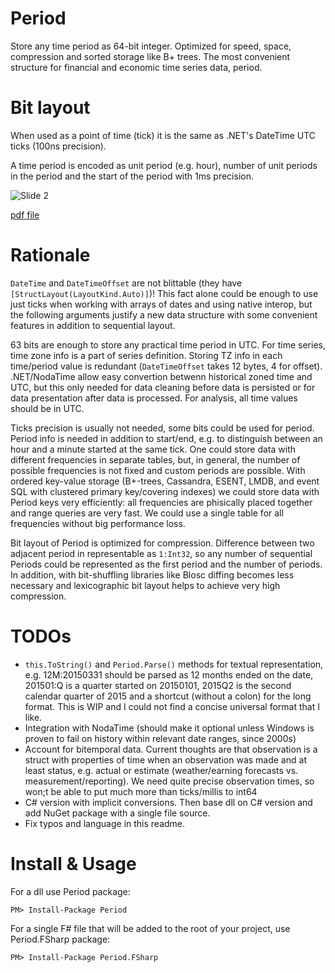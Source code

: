 ﻿Period
==========

Store any time period as 64-bit integer. Optimized for speed, space, compression and sorted storage like B+ trees.
The most convenient structure for financial and economic time series data, period.


Bit layout
==========

When used as a point of time (tick) it is the same as .NET's DateTime UTC ticks (100ns precision).

A time period is encoded as unit period (e.g. hour), number of unit periods in the period and the start of 
the period with 1ms precision.

![Slide 2](https://raw.githubusercontent.com/buybackoff/Period/master/BitLayout.png)

[pdf file](https://raw.githubusercontent.com/buybackoff/Period/master/BitLayout.pdf)


Rationale
=========

`DateTime` and `DateTimeOffset` are not blittable (they have `[StructLayout(LayoutKind.Auto)]`)! 
This fact alone could be enough to use just ticks when working with arrays of dates and using native interop, 
but the following arguments justify a new data structure with some convenient features in addition to sequential layout.

63 bits are enough to store any practical time period in UTC. For time series,
 time zone info is a part of series definition. Storing TZ info in each
time/period value is redundant (`DateTimeOffset` takes 12 bytes, 4 for offset). 
.NET/NodaTime allow easy convertion betwenn historical zoned time and UTC,
but this only needed for data cleaning before data is persisted or for data 
presentation after data is processed. For analysis, all time values should be in UTC.

Ticks precision is usually not needed, some bits could be used for period. 
Period info is needed in addition to start/end, e.g. to distinguish between 
an hour and a minute started at the same tick. One could store data with different 
frequencies in separate tables, but, in general, the number of possible
frequencies is not fixed and custom periods are possible. With ordered key-value storage 
(B+-trees, Cassandra, ESENT, LMDB, and event SQL with clustered primary key/covering indexes) 
we could store data with Period keys very efficiently: all frequencies are phisically placed
 together and range  queries are very fast. We could use a single table for all 
 frequencies without big performance loss.

Bit layout of Period is optimized for compression. Difference between two
 adjacent period in representable as `1:Int32`, so any number of sequential Periods
could be represented as the first period and the number of periods. In addition, with 
bit-shuffling libraries like Blosc diffing becomes less necessary
and lexicographic bit layout helps to achieve very high compression.

TODOs
==========

* `this.ToString()` and `Period.Parse()` methods for textual representation, e.g. 12M:20150331 should be parsed as 12 months ended on the date,
201501:Q is a quarter started on 20150101, 2015Q2 is the second calendar quarter of 2015 and a shortcut (without a colon) for the long format. This is 
WIP and I could not find a concise universal format that I like.
* Integration with NodaTime (should make it optional unless Windows is proven to fail on history within relevant date ranges, since 2000s)
* Account for bitemporal data. Current thoughts are that observation is a struct with properties of time when an observation was made and at least 
status, e.g. actual or estimate (weather/earning forecasts vs. measurement/reporting). We need quite precise observation times, so won;t be able to put 
much more than ticks/millis to int64
* C# version with implicit conversions. Then base dll on C# version and add NuGet package with a single file source.
* Fix typos and language in this readme.


Install & Usage
================

For a dll use Period package:

    PM> Install-Package Period

For a single F# file that will be added to the root of your project, use Period.FSharp package:

	PM> Install-Package Period.FSharp

